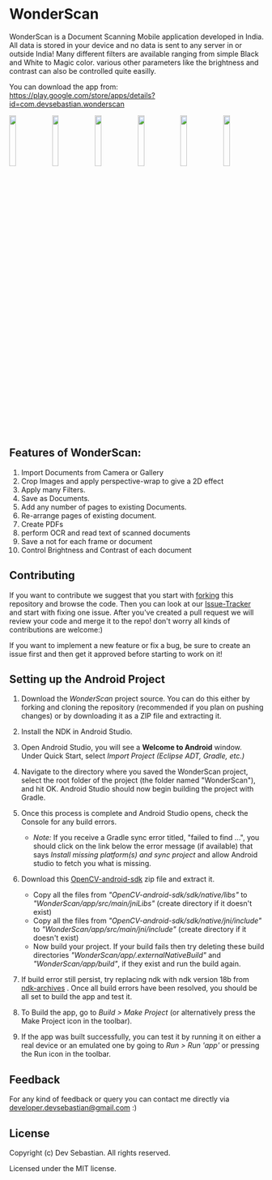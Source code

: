 # WonderScan
WonderScan is a Document Scanning Mobile application developed in India. All data is stored in your device and no data is sent to any server in or outside India! 
Many different filters are available ranging from simple Black and White to Magic color. 
various other parameters like the brightness and contrast can also be controlled quite easilly.

You can download the app from: https://play.google.com/store/apps/details?id=com.devsebastian.wonderscan

<p float="left">
<img width="16%" src="https://play-lh.googleusercontent.com/-RfQx1yEJbR1bPaXqdt1v7ad_8mmlWHF0aRM7i0IsMEe4c480n4VMyrdHM7sL9msOO05=w720-h310-rw"/>
<img width="16%" src="https://play-lh.googleusercontent.com/lWEzOTpEj4IngZ-CZP3USUPmSrYKIILb9DgYKZIQBni8qbz1Bi1AyIbh4_G5WHoqlWU=w720-h310-rw"/>
<img width="16%" src="https://play-lh.googleusercontent.com/p3Yyl02Rq68YlzgW-eWzKEgepOIyk60ho9RCjZr-gfH9AokRzTJ_P7AgcPmBagIcW0nL=w720-h310-rw"/>
<img width="16%" src="https://play-lh.googleusercontent.com/ecrLgCAbafcRD1CwvDc_GZMgnaEKxhJTlYcmz0s4FzOOO4qCjMs4tghmMNBCsSaoEdeT=w720-h310-rw"/>
<img width="16%" src="https://play-lh.googleusercontent.com/GppLzH6eYZ4i6bMJzbbZh-S2gnpFqU64Dr1rvAgkyF_duX6f07fF5iRjQqp5_TDSqA=w720-h310-rw"/>
<img width="16%" src="https://play-lh.googleusercontent.com/_zYDDmcuD-JB3c-D1Bl71vhbEt9-vZa1SLuHc9w1SlrSoWaqEUuD0HxpX0uTY4jD6Qk=w720-h310-rw"/>
</p>

## Features of WonderScan:
1. Import Documents from Camera or Gallery
2. Crop Images and apply perspective-wrap to give a 2D effect
3. Apply many Filters.
4. Save as Documents.
5. Add any number of pages to existing Documents.
6. Re-arrange pages of existing document.
6. Create PDFs
7. perform OCR and read text of scanned documents
8. Save a not for each frame or document
9. Control Brightness and Contrast of each document


## Contributing 

If you want to contribute we suggest that you start with [forking](https://help.github.com/articles/fork-a-repo/) this repository and browse the code. Then you can look at our [Issue-Tracker](https://github.com/devsebastian/WonderScan/issues) and start with fixing one issue. 
After you've created a pull request we will review your code and merge it to the repo! don't worry all kinds of contributions are welcome:)

If you want to implement a new feature or fix a bug, be sure to create an issue first and then get it approved before starting to work on it!

## Setting up the Android Project

1. Download the *WonderScan* project source. You can do this either by forking and cloning the repository (recommended if you plan on pushing changes) or by downloading it as a ZIP file and extracting it.

2. Install the NDK in Android Studio.

3. Open Android Studio, you will see a **Welcome to Android** window. Under Quick Start, select *Import Project (Eclipse ADT, Gradle, etc.)*

4. Navigate to the directory where you saved the WonderScan project, select the root folder of the project (the folder named "WonderScan"), and hit OK. Android Studio should now begin building the project with Gradle.

5. Once this process is complete and Android Studio opens, check the Console for any build errors.

    - *Note:* If you receive a Gradle sync error titled, "failed to find ...", you should click on the link below the error message (if available) that says *Install missing platform(s) and sync project* and allow Android studio to fetch you what is missing.

6. Download this [OpenCV-android-sdk](https://github.com/opencv/opencv/releases/download/4.0.1/opencv-4.0.1-android-sdk.zip) zip file and extract it.

     - Copy all the files from *"OpenCV-android-sdk/sdk/native/libs"* to *"WonderScan/app/src/main/jniLibs"* (create directory if it doesn't exist)
     - Copy all the files from *"OpenCV-android-sdk/sdk/native/jni/include"* to *"WonderScan/app/src/main/jni/include"* (create directory if it doesn't exist)
     - Now build your project. If your build fails then try deleting these build directories *"WonderScan/app/.externalNativeBuild"* and *"WonderScan/app/build"*, if they exist and run the build again.

7. If build error still persist, try replacing ndk with ndk version 18b from [ndk-archives](https://developer.android.com/ndk/downloads/older_releases) .  Once all build errors have been resolved, you should be all set to build the app and test it.

8. To Build the app, go to *Build > Make Project* (or alternatively press the Make Project icon in the toolbar).

9. If the app was built successfully, you can test it by running it on either a real device or an emulated one by going to *Run > Run 'app'* or pressing the Run icon in the toolbar.

## Feedback
For any kind of feedback or query you can contact me directly via developer.devsebastian@gmail.com :)

## License
Copyright (c) Dev Sebastian. All rights reserved.

Licensed under the MIT license.
